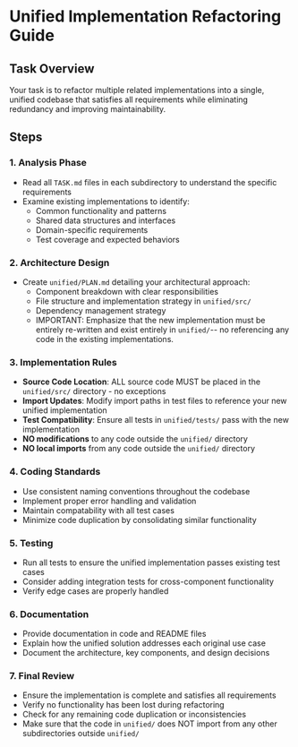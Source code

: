 # Unified Implementation Refactoring Guide

## Task Overview
Your task is to refactor multiple related implementations into a single, unified codebase that satisfies all requirements while eliminating redundancy and improving maintainability.

## Steps

### 1. Analysis Phase
- Read all `TASK.md` files in each subdirectory to understand the specific requirements
- Examine existing implementations to identify:
  - Common functionality and patterns
  - Shared data structures and interfaces
  - Domain-specific requirements
  - Test coverage and expected behaviors

### 2. Architecture Design
- Create `unified/PLAN.md` detailing your architectural approach:
  - Component breakdown with clear responsibilities
  - File structure and implementation strategy in `unified/src/`
  - Dependency management strategy
  - IMPORTANT: Emphasize that the new implementation must be entirely re-written and exist entirely in `unified/`-- no referencing any code in the existing implementations.

### 3. Implementation Rules
- **Source Code Location**: ALL source code MUST be placed in the `unified/src/` directory - no exceptions
- **Import Updates**: Modify import paths in test files to reference your new unified implementation
- **Test Compatibility**: Ensure all tests in `unified/tests/` pass with the new implementation
- **NO modifications** to any code outside the `unified/` directory
- **NO local imports** from any code outside the `unified/` directory

### 4. Coding Standards
- Use consistent naming conventions throughout the codebase
- Implement proper error handling and validation
- Maintain compatability with all test cases
- Minimize code duplication by consolidating similar functionality

### 5. Testing
- Run all tests to ensure the unified implementation passes existing test cases
- Consider adding integration tests for cross-component functionality
- Verify edge cases are properly handled

### 6. Documentation
- Provide documentation in code and README files
- Explain how the unified solution addresses each original use case
- Document the architecture, key components, and design decisions

### 7. Final Review
- Ensure the implementation is complete and satisfies all requirements
- Verify no functionality has been lost during refactoring
- Check for any remaining code duplication or inconsistencies
- Make sure that the code in `unified/` does NOT import from any other subdirectories outside `unified/`